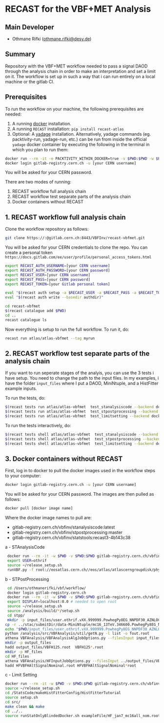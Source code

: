 # RECAST for the VBF+MET Analysis #




## Main Developer

* Othmane Rifki (othmane.rifki@desy.de)

## Summary

Repository with the VBF+MET workflow needed to pass a signal DAOD through the analysis chain in order to make an interpretation and set a limit on it. The workflow is set up in such a way that i can run entirely on a local machine or the gitlab CI.

## Prerequisites

To run the workflow on your machine, the following prerequisites are needed:

1. A running [docker](https://docs.docker.com/install/) installation.
2. A running `RECAST` installation:  `pip install recast-atlas`
3. Optional: A [yadage](https://yadage.readthedocs.io/en/latest/introduction.html) installation. Alternatively, yadage commands (eg. packtivity-run, yadage-run, etc.) can be run from inside the official `yadage` docker container by executing the following in the terminal in which you plan to run them:
```bash
docker run --rm -it -e PACKTIVITY_WITHIN_DOCKER=true -v $PWD:$PWD -w $PWD -v /var/run/docker.sock:/var/run/docker.sock yadage/yadage sh
docker login gitlab-registry.cern.ch -u [your CERN username]
```
You will be asked for your CERN password.

There are two modes of running:
1. RECAST workflow full analysis chain
2. RECAST workflow test separate parts of the analysis chain
3. Docker containers without RECAST

## 1. RECAST workflow full analysis chain
Clone the workflow repository as follows:

```bash
git clone https://:@gitlab.cern.ch:8443/VBFInv/recast-vbfmet.git
```
You will be asked for your CERN credentials to clone the repo.
You can create a personal token `https://docs.gitlab.com/ee/user/profile/personal_access_tokens.html`

``` bash
export RECAST_AUTH_USERNAME=[your CERN username]
export RECAST_AUTH_PASSWORD=[your CERN password]
export RECAST_USER=[your CERN username]
export RECAST_PASS=[your CERN password]
export RECAST_TOKEN=[your Gitlab personal token]

eval "$(recast auth setup -a $RECAST_USER -a $RECAST_PASS -a $RECAST_TOKEN -a default)"
eval "$(recast auth write --basedir authdir)"

cd recast-vbfmet
$(recast catalogue add $PWD)
cd ..
recast catalogue ls
```
Now everything is setup to run the full workflow. To run it, do:
``` bash
recast run atlas/atlas-vbfmet --tag myrun
```

## 2. RECAST workflow test separate parts of the analysis chain
If you want to run seperate stages of the analyis, you can use the 3 tests i have setup.
You need to change the path to the input files. In my examples, i have the folder `input_files` where I put a DAOD, MiniNtuple, and a HistFitter example inputs.

To run the tests, do:

``` bash
$(recast tests run atlas/atlas-vbfmet  test_stanalysiscode --backend docker --tag stanalysiscode)
$(recast tests run atlas/atlas-vbfmet  test_stpostprocessing --backend docker --tag stpostprocessing)
$(recast tests run atlas/atlas-vbfmet  test_limitsetting --backend docker --tag limitsetting)
```
To run the tests interactively, do:
``` bash
$(recast tests shell atlas/atlas-vbfmet  test_stanalysiscode --backend docker --tag stanalysiscode)
$(recast tests shell atlas/atlas-vbfmet  test_stpostprocessing --backend docker --tag stpostprocessing)
$(recast tests shell atlas/atlas-vbfmet  test_limitsetting --backend docker --tag limitsetting)
```

## 3. Docker containers without RECAST

First, log in to docker to pull the docker images used in the workflow steps to your computer:

```bash
docker login gitlab-registry.cern.ch -u [your CERN username]
```
You will be asked for your CERN password. The images are then pulled as follows:
```bash
docker pull [docker image name]
```
Where the docker image names to pull are:
  * gitlab-registry.cern.ch/vbfinv/stanalysiscode:latest
  * gitlab-registry.cern.ch/vbfinv/stpostprocessing:master
  * gitlab-registry.cern.ch/vbfinv/statstools:recast3-4b143c38

a - STAnalysisCode
``` bash
 docker run --rm -it -w $PWD -v $PWD:$PWD gitlab-registry.cern.ch/vbfinv/stanalysiscode:latest bash
 export USER=othrif
 source ~/release_setup.sh
 runVBF.py -f root://eosatlas.cern.ch//eos/atlas/atlascerngroupdisk/phys-exotics/jdm/vbfinv/RECAST/input/DAOD_EXOT5/mc16_13TeV.346600.PowhegPy8EG_NNPDF30_AZNLOCTEQ6L1_VBFH125_ZZ4nu_MET75.deriv.DAOD_EXOT5.e7613_s3126_r9364_p3895/DAOD_EXOT5.18795494._000010.pool.root.1
```
b - STPostProcessing
``` bash
 cd /Users/othmanerifki/vbf/workflow/
 docker login gitlab-registry.cern.ch
 docker run --rm -it -w $PWD -v $PWD:$PWD gitlab-registry.cern.ch/vbfinv/stpostprocessing:master bash
 export DISPLAY=localhost:0.0 # needed to open root
 source ~/release_setup.sh
 source /analysis/build/*/setup.sh
 cd stpp/
 mkdir -p input_files/user.othrif.vXX.999999.PowhegPy8EG_NNPDF30_AZNLOCTEQ6L1_VBFH125_ZZ4nu_MET75.root
cp -r ../stac/submitDir/data-MiniNtuple/mc16_13TeV.346600.PowhegPy8EG_NNPDF30_AZNLOCTEQ6L1_VBFH125_ZZ4nu_MET75.root input_files/user.othrif.vXX.999999.PowhegPy8EG_NNPDF30_AZNLOCTEQ6L1_VBFH125_ZZ4nu_MET75.root/.
echo "$PWD/input_files/user.othrif.vXX.999999.PowhegPy8EG_NNPDF30_AZNLOCTEQ6L1_VBFH125_ZZ4nu_MET75.root" > list
python /analysis/src/VBFAnalysis/util/getN.py -l list -o fout.root
athena VBFAnalysis/VBFAnalysisAlgJobOptions.py --filesInput input_files/user.othrif.vXX.999999.PowhegPy8EG_NNPDF30_AZNLOCTEQ6L1_VBFH125_ZZ4nu_MET75.root/mc16_13TeV.346600.PowhegPy8EG_NNPDF30_AZNLOCTEQ6L1_VBFH125_ZZ4nu_MET75.root - --currentVariation Nominal - --normFile fout.root
mkdir -p output_files
hadd output_files/VBFH125.root  VBFH125*.root
mkdir -p HF_files
cd HF_files
athena VBFAnalysis/HFInputJobOptions.py --filesInput ../output_files/VBFH125.root - --currentVariation Nominal --Binning 11 --extraVars 7
hadd HFVBFHAltSignalNominal.root HFVBFHAltSignalNominal*root
```
c - Limit Setting
``` bash
docker run --rm -it -w $PWD -v $PWD:$PWD gitlab-registry.cern.ch/vbfinv/statstools:recast3-4b143c38 bash
source ~/release_setup.sh
cd /StatsCode/makeHistFitterConfig/HistFitterTutorial
source setup.sh
cd src/
make clean && make
cd ../..
source runStatOnlyBlindedDocker.sh exampleFile/HF_jan7_mc16all_nom.root HF_jan7_mc16all_nom
```
